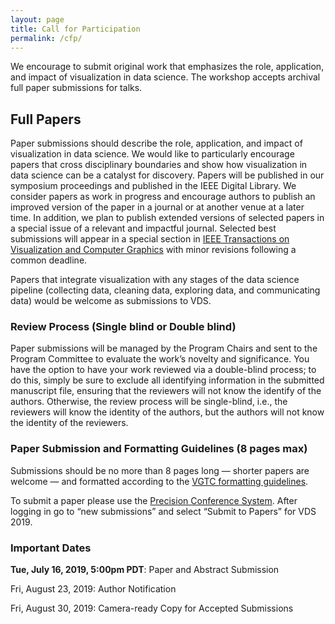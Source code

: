 ```yaml
---
layout: page
title: Call for Participation
permalink: /cfp/
---
```


We encourage to submit original work that emphasizes the role, application, and impact of visualization in data science. The workshop accepts archival full paper submissions for talks.

## Full Papers


Paper submissions should describe the role, application, and impact of visualization in data science. We would like to particularly encourage papers that cross disciplinary boundaries and show how visualization in data science can be a catalyst for discovery. Papers will be published in our symposium proceedings and published in the IEEE Digital Library. We consider papers as work in progress and encourage authors to publish an improved version of the paper in a journal or at another venue at a later time. In addition, we plan to publish extended versions of selected papers in a special issue of a relevant and impactful journal. Selected best submissions will appear in a special section in [IEEE Transactions on Visualization and Computer Graphics](https://www.computer.org/csdl/journal/tg) with minor revisions following a common deadline. 

Papers that integrate visualization with any stages of the data science pipeline (collecting data, cleaning data, exploring data, and communicating data) would be welcome as submissions to VDS.


### Review Process (Single blind or Double blind)

Paper submissions will be managed by the Program Chairs and sent to the Program Committee to evaluate the work’s novelty and significance. You have the option to have your work reviewed via a double-blind process; to do this, simply be sure to exclude all identifying information in the submitted manuscript file, ensuring that the reviewers will not know the identify of the authors. Otherwise, the review process will be single-blind, i.e., the reviewers will know the identity of the authors, but the authors will not know the identity of the reviewers.


### Paper Submission and Formatting Guidelines (8 pages max)


Submissions should be no more than 8 pages long — shorter papers are welcome — and formatted according to the [VGTC formatting guidelines](http://junctionpublishing.org/vgtc/Tasks/camera.html).

To submit a paper please use the [Precision Conference System](https://new.precisionconference.com/submissions). After logging in go to “new submissions” and select “Submit to Papers” for VDS 2019.



### Important Dates


**Tue, July 16, 2019, 5:00pm PDT**: Paper and Abstract Submission

Fri, August 23, 2019: Author Notification

Fri, August 30, 2019: Camera-ready Copy for Accepted Submissions



